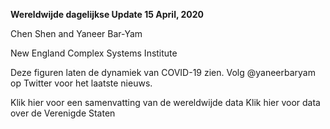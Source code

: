 **Wereldwijde dagelijkse Update 15 April, 2020**

Chen Shen and Yaneer Bar-Yam

New England Complex Systems Institute

Deze figuren laten de dynamiek van COVID-19 zien. Volg @yaneerbaryam op Twitter voor het laatste nieuws.

Klik hier voor een samenvatting van de wereldwijde data
Klik hier voor data over de Verenigde Staten
